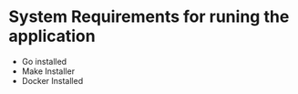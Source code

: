 # System Requirements for runing the application

- Go installed
- Make Installer
- Docker Installed
